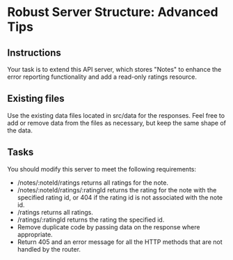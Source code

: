 # Robust Server Structure: Advanced Tips

## Instructions
Your task is to extend this API server, which stores "Notes" to enhance the error reporting functionality and add a read-only ratings resource.

## Existing files
Use the existing data files located in src/data for the responses. Feel free to add or remove data from the files as necessary, but keep the same shape of the data.

## Tasks
You should modify this server to meet the following requirements:

* /notes/:noteId/ratings returns all ratings for the note.
* /notes/:noteId/ratings/:ratingId returns the rating for the note with the specified rating id, or 404 if the rating id is not associated with the note id.
* /ratings returns all ratings.
* /ratings/:ratingId returns the rating the specified id.
* Remove duplicate code by passing data on the response where appropriate.
* Return 405 and an error message for all the HTTP methods that are not handled by the router.
